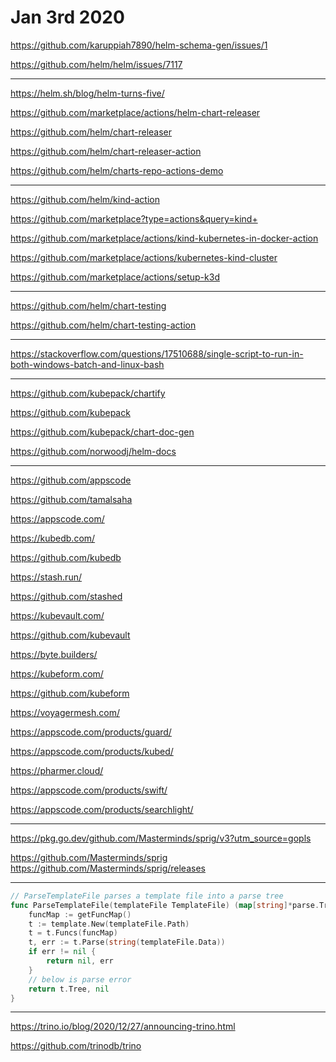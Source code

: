 # Jan 3rd 2020

https://github.com/karuppiah7890/helm-schema-gen/issues/1

https://github.com/helm/helm/issues/7117

---

https://helm.sh/blog/helm-turns-five/

https://github.com/marketplace/actions/helm-chart-releaser

https://github.com/helm/chart-releaser

https://github.com/helm/chart-releaser-action

https://github.com/helm/charts-repo-actions-demo

---

https://github.com/helm/kind-action

https://github.com/marketplace?type=actions&query=kind+

https://github.com/marketplace/actions/kind-kubernetes-in-docker-action

https://github.com/marketplace/actions/kubernetes-kind-cluster

https://github.com/marketplace/actions/setup-k3d

---

https://github.com/helm/chart-testing

https://github.com/helm/chart-testing-action

---

https://stackoverflow.com/questions/17510688/single-script-to-run-in-both-windows-batch-and-linux-bash

---

https://github.com/kubepack/chartify

https://github.com/kubepack

https://github.com/kubepack/chart-doc-gen

https://github.com/norwoodj/helm-docs

---

https://github.com/appscode

https://github.com/tamalsaha

https://appscode.com/

https://kubedb.com/

https://github.com/kubedb

https://stash.run/

https://github.com/stashed

https://kubevault.com/

https://github.com/kubevault

https://byte.builders/

https://kubeform.com/

https://github.com/kubeform

https://voyagermesh.com/

https://appscode.com/products/guard/

https://appscode.com/products/kubed/

https://pharmer.cloud/

https://appscode.com/products/swift/

https://appscode.com/products/searchlight/

---

https://pkg.go.dev/github.com/Masterminds/sprig/v3?utm_source=gopls

https://github.com/Masterminds/sprig
https://github.com/Masterminds/sprig/releases

---

```go
// ParseTemplateFile parses a template file into a parse tree
func ParseTemplateFile(templateFile TemplateFile) (map[string]*parse.Tree, error) {
	funcMap := getFuncMap()
	t := template.New(templateFile.Path)
	t = t.Funcs(funcMap)
	t, err := t.Parse(string(templateFile.Data))
	if err != nil {
		return nil, err
    }
    // below is parse error
	return t.Tree, nil
}
```

---

https://trino.io/blog/2020/12/27/announcing-trino.html

https://github.com/trinodb/trino


